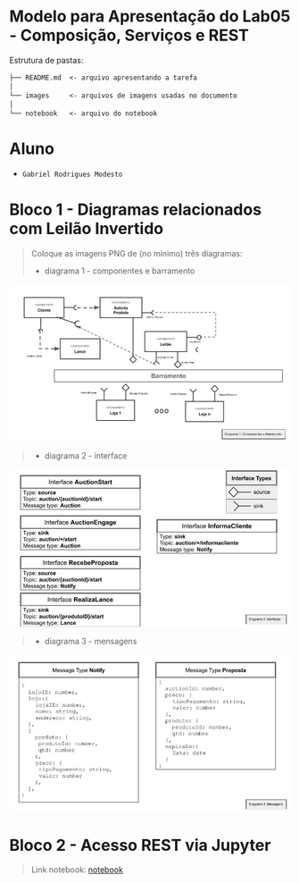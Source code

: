 # Modelo para Apresentação do Lab05 - Composição, Serviços e REST

Estrutura de pastas:

~~~
├── README.md  <- arquivo apresentando a tarefa
│
└── images     <- arquivos de imagens usadas no documento
│
└── notebook   <- arquivo do notebook
~~~

# Aluno
* `Gabriel Rodrigues Modesto`

# Bloco 1 - Diagramas relacionados com Leilão Invertido

> Coloque as imagens PNG de (no mínimo) três diagramas:
> * diagrama 1 - componentes e barramento

![Diagrama1](images/diagrama1.jpg)

> * diagrama 2 - interface

![Diagrama2](images/diagrama2.jpg)

> * diagrama 3 - mensagens

![Diagrama3](images/diagrama3.jpg)

# Bloco 2 - Acesso REST via Jupyter

> Link notebook: [notebook](notebook/lab5-tarefas.ipynb)
